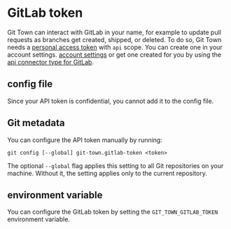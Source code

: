 # GitLab token

Git Town can interact with GitLab in your name, for example to update pull
requests as branches get created, shipped, or deleted. To do so, Git Town needs
a
[personal access token](https://docs.gitlab.com/ee/user/profile/personal_access_tokens.html)
with `api` scope. You can create one in your account settings.
[account settings](https://gitlab.com/-/user_settings/personal_access_tokens) or
get one created for you by using the
[api connector type for GitLab](gitlab-connector.md).

## config file

Since your API token is confidential, you cannot add it to the config file.

## Git metadata

You can configure the API token manually by running:

```wrap
git config [--global] git-town.gitlab-token <token>
```

The optional `--global` flag applies this setting to all Git repositories on
your machine. Without it, the setting applies only to the current repository.

## environment variable

You can configure the GitLab token by setting the `GIT_TOWN_GITLAB_TOKEN`
environment variable.
